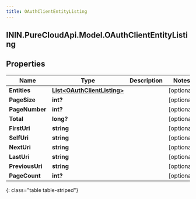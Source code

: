 ```yaml
---
title: OAuthClientEntityListing
---
```

## ININ.PureCloudApi.Model.OAuthClientEntityListing

## Properties

|Name | Type | Description | Notes|
|------------ | ------------- | ------------- | -------------|
| **Entities** | [**List&lt;OAuthClientListing&gt;**](OAuthClientListing.html) |  | [optional] |
| **PageSize** | **int?** |  | [optional] |
| **PageNumber** | **int?** |  | [optional] |
| **Total** | **long?** |  | [optional] |
| **FirstUri** | **string** |  | [optional] |
| **SelfUri** | **string** |  | [optional] |
| **NextUri** | **string** |  | [optional] |
| **LastUri** | **string** |  | [optional] |
| **PreviousUri** | **string** |  | [optional] |
| **PageCount** | **int?** |  | [optional] |
{: class="table table-striped"}


